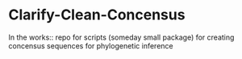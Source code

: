 # Clarify-Clean-Concensus
In the works:: repo for scripts (someday small package) for creating concensus sequences for phylogenetic inference
